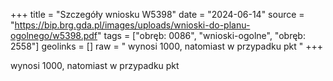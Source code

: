 +++
title = "Szczegóły wniosku W5398"
date = "2024-06-14"
source = "https://bip.brg.gda.pl/images/uploads/wnioski-do-planu-ogolnego/w5398.pdf"
tags = ["obręb: 0086", "wnioski-ogolne", "obręb: 2558"]
geolinks = []
raw = " wynosi 1000, natomiast w przypadku pkt "
+++

 wynosi 1000, natomiast w przypadku pkt 


